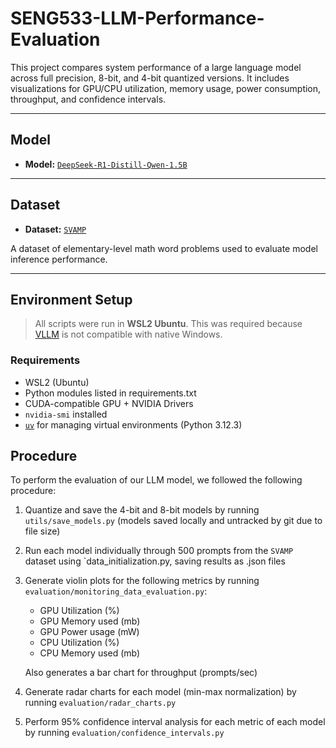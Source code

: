 # SENG533-LLM-Performance-Evaluation
This project compares system performance of a large language model across full precision, 8-bit, and 4-bit quantized versions. It includes visualizations for GPU/CPU utilization, memory usage, power consumption, throughput, and confidence intervals.

---

## Model

- **Model:** [`DeepSeek-R1-Distill-Qwen-1.5B`](https://huggingface.co/deepseek-ai/DeepSeek-R1-Distill-Qwen-1.5B)

---

## Dataset

- **Dataset:** [`SVAMP`](https://huggingface.co/datasets/ChilleD/SVAMP)

A dataset of elementary-level math word problems used to evaluate model inference performance.

---

## Environment Setup

> All scripts were run in **WSL2 Ubuntu**. This was required because [VLLM](https://github.com/vllm-project/vllm) is not compatible with native Windows.

### Requirements

- WSL2 (Ubuntu)
- Python modules listed in requirements.txt
- CUDA-compatible GPU + NVIDIA Drivers
- `nvidia-smi` installed
- [`uv`](https://github.com/astral-sh/uv) for managing virtual environments (Python 3.12.3)

## Procedure
To perform the evaluation of our LLM model, we followed the following procedure:

1. Quantize and save the 4-bit and 8-bit models by running `utils/save_models.py` (models saved locally and untracked by git due to file size)
2. Run each model individually through 500 prompts from the `SVAMP` dataset using `data_initialization.py, saving results as .json files
3. Generate violin plots for the following metrics by running `evaluation/monitoring_data_evaluation.py`:
    - GPU Utilization (%)
    - GPU Memory used (mb)
    - GPU Power usage (mW)
    - CPU Utilization (%)
    - CPU Memory used (mb)
   
   Also generates a bar chart for throughput (prompts/sec)
4. Generate radar charts for each model (min-max normalization) by running `evaluation/radar_charts.py`
5. Perform 95% confidence interval analysis for each metric of each model by running `evaluation/confidence_intervals.py`

